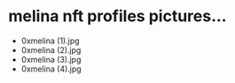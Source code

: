 # melina nft profiles pictures...
- 0xmelina (1).jpg
- 0xmelina (2).jpg
- 0xmelina (3).jpg
- 0xmelina (4).jpg
